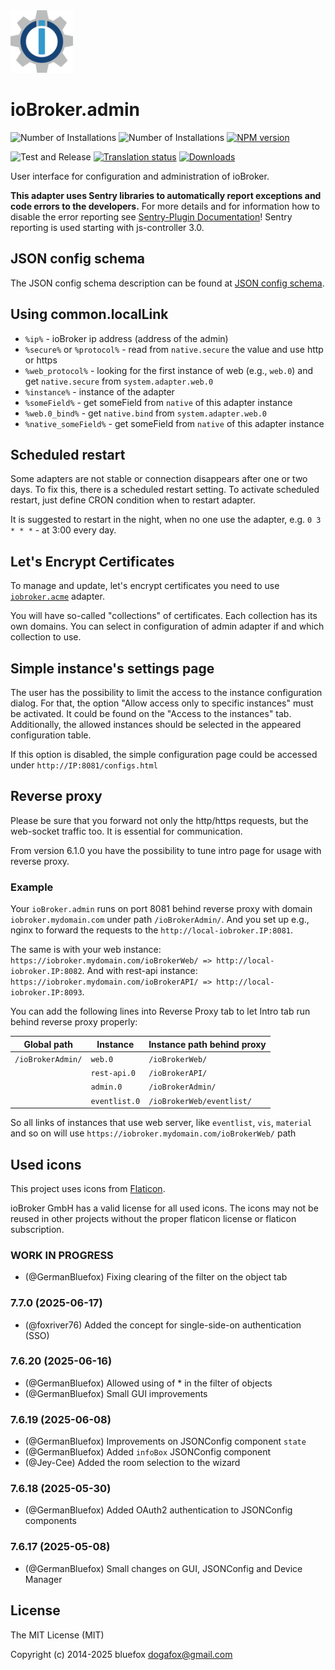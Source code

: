 <img src="packages/admin/admin/admin.svg" width="100" height="100" />

# ioBroker.admin

![Number of Installations](http://iobroker.live/badges/admin-installed.svg)
![Number of Installations](http://iobroker.live/badges/admin-stable.svg)
[![NPM version](http://img.shields.io/npm/v/iobroker.admin.svg)](https://www.npmjs.com/package/iobroker.admin)

![Test and Release](https://github.com/ioBroker/ioBroker.admin/workflows/Test%20and%20Release/badge.svg)
[![Translation status](https://weblate.iobroker.net/widgets/adapters/-/admin/svg-badge.svg)](https://weblate.iobroker.net/engage/adapters/?utm_source=widget)
[![Downloads](https://img.shields.io/npm/dm/iobroker.admin.svg)](https://www.npmjs.com/package/iobroker.admin)

User interface for configuration and administration of ioBroker.

**This adapter uses Sentry libraries to automatically report exceptions and code errors to the developers.** For more details and for information how to disable the error reporting see [Sentry-Plugin Documentation](https://github.com/ioBroker/plugin-sentry#plugin-sentry)! Sentry reporting is used starting with js-controller 3.0.

## JSON config schema

The JSON config schema description can be found at [JSON config schema](/packages/jsonConfig/SCHEMA.md).

## Using common.localLink

-   `%ip%` - ioBroker ip address (address of the admin)
-   `%secure%` or `%protocol%` - read from `native.secure` the value and use http or https
-   `%web_protocol%` - looking for the first instance of web (e.g., `web.0`) and get `native.secure` from `system.adapter.web.0`
-   `%instance%` - instance of the adapter
-   `%someField%` - get someField from `native` of this adapter instance
-   `%web.0_bind%` - get `native.bind` from `system.adapter.web.0`
-   `%native_someField%` - get someField from `native` of this adapter instance

## Scheduled restart

Some adapters are not stable or connection disappears after one or two days.
To fix this, there is a scheduled restart setting.
To activate scheduled restart, just define CRON condition when to restart adapter.

It is suggested to restart in the night, when no one use the adapter, e.g. `0 3 * * *` - at 3:00 every day.

## Let's Encrypt Certificates

To manage and update, let's encrypt certificates you need to use [`iobroker.acme`](https://github.com/iobroker-community-adapters/ioBroker.acme) adapter.

You will have so-called "collections" of certificates. Each collection has its own domains.
You can select in configuration of admin adapter if and which collection to use.

## Simple instance's settings page

The user has the possibility to limit the access to the instance configuration dialog.
For that, the option "Allow access only to specific instances" must be activated.
It could be found on the "Access to the instances" tab.
Additionally, the allowed instances should be selected in the appeared configuration table.

If this option is disabled, the simple configuration page could be accessed under `http://IP:8081/configs.html`

## Reverse proxy

Please be sure that you forward not only the http/https requests, but the web-socket traffic too. It is essential for communication.

From version 6.1.0 you have the possibility to tune intro page for usage with reverse proxy.

### Example

Your `ioBroker.admin` runs on port 8081 behind reverse proxy with domain `iobroker.mydomain.com` under path `/ioBrokerAdmin/`.
And you set up e.g., nginx to forward the requests to the `http://local-iobroker.IP:8081`.

The same is with your web instance: `https://iobroker.mydomain.com/ioBrokerWeb/ => http://local-iobroker.IP:8082`.
And with rest-api instance: `https://iobroker.mydomain.com/ioBrokerAPI/ => http://local-iobroker.IP:8093`.

You can add the following lines into Reverse Proxy tab to let Intro tab run behind reverse proxy properly:

| Global path       | Instance      | Instance path behind proxy |
|-------------------|---------------|----------------------------|
| `/ioBrokerAdmin/` | `web.0`       | `/ioBrokerWeb/`            |
|                   | `rest-api.0`  | `/ioBrokerAPI/`            |
|                   | `admin.0`     | `/ioBrokerAdmin/`          |
|                   | `eventlist.0` | `/ioBrokerWeb/eventlist/`  |

So all links of instances that use web server, like `eventlist`, `vis`, `material` and so on will use `https://iobroker.mydomain.com/ioBrokerWeb/` path

## Used icons

This project uses icons from [Flaticon](https://www.flaticon.com/).

ioBroker GmbH has a valid license for all used icons.
The icons may not be reused in other projects without the proper flaticon license or flaticon subscription.


<!--
	### **WORK IN PROGRESS**
-->
### **WORK IN PROGRESS**
- (@GermanBluefox) Fixing clearing of the filter on the object tab

### 7.7.0 (2025-06-17)
- (@foxriver76) Added the concept for single-side-on authentication (SSO)

### 7.6.20 (2025-06-16)
- (@GermanBluefox) Allowed using of * in the filter of objects
- (@GermanBluefox) Small GUI improvements

### 7.6.19 (2025-06-08)

- (@GermanBluefox) Improvements on JSONConfig component `state`
- (@GermanBluefox) Added `infoBox` JSONConfig component
- (@Jey-Cee) Added the room selection to the wizard

### 7.6.18 (2025-05-30)

- (@GermanBluefox) Added OAuth2 authentication to JSONConfig components

### 7.6.17 (2025-05-08)

- (@GermanBluefox) Small changes on GUI, JSONConfig and Device Manager

## License

The MIT License (MIT)

Copyright (c) 2014-2025 bluefox <dogafox@gmail.com>
